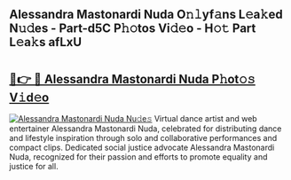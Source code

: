 ## Alessandra Mastonardi Nuda O𝚗𝚕yf𝚊ns L𝚎a𝚔ed N𝚞𝚍es - Part-d5C P𝚑𝚘tos Vi𝚍𝚎o - H𝚘𝚝 Part L𝚎a𝚔s afLxU

# <h2><a href="http://kf5kb8x.oniu.top/?m=Alessandra+Mastonardi+Nuda">🔗👉 🔴 Alessandra Mastonardi Nuda P𝚑ot𝚘𝚜 V𝚒d𝚎o</a></h2>

[![Alessandra Mastonardi Nuda Nu𝚍e𝚜](https://i.imgur.com/0qMVB7G.gif)](http://kf5kb8x.oniu.top/?m=Alessandra+Mastonardi+Nuda)
Virtual dance artist and web entertainer Alessandra Mastonardi Nuda, celebrated for distributing dance and lifestyle inspiration through solo and collaborative performances and compact clips. Dedicated social justice advocate Alessandra Mastonardi Nuda, recognized for their passion and efforts to promote equality and justice for all.  
